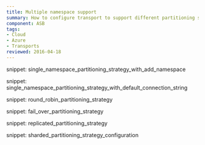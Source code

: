 ```yaml
---
title: Multiple namespace support
summary: How to configure transport to support different partitioning strategies 
component: ASB
tags:
- Cloud
- Azure
- Transports 
reviewed: 2016-04-18
---
```


snippet: single_namespace_partitioning_strategy_with_add_namespace

snippet: single_namespace_partitioning_strategy_with_default_connection_string

snippet: round_robin_partitioning_strategy

snippet: fail_over_partitioning_strategy

snippet: replicated_partitioning_strategy

snippet: sharded_partitioning_strategy_configuration

